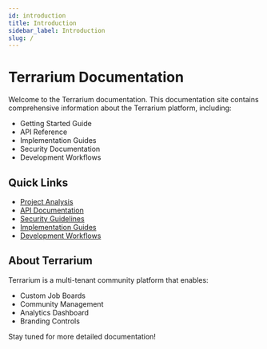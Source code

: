 ```yaml
---
id: introduction
title: Introduction
sidebar_label: Introduction
slug: /
---
```


# Terrarium Documentation

Welcome to the Terrarium documentation. This documentation site contains comprehensive information about the Terrarium platform, including:

- Getting Started Guide
- API Reference
- Implementation Guides
- Security Documentation
- Development Workflows

## Quick Links

- [Project Analysis](/docs/project-analysis)
- [API Documentation](/docs/api/api)
- [Security Guidelines](/docs/security)
- [Implementation Guides](/docs/implementation)
- [Development Workflows](/docs/workflows)

## About Terrarium

Terrarium is a multi-tenant community platform that enables:

- Custom Job Boards
- Community Management
- Analytics Dashboard
- Branding Controls

Stay tuned for more detailed documentation!
